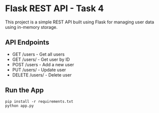# Flask REST API - Task 4

This project is a simple REST API built using Flask for managing user data using in-memory storage.

## API Endpoints

- GET /users - Get all users
- GET /users/<id> - Get user by ID
- POST /users - Add a new user
- PUT /users/<id> - Update user
- DELETE /users/<id> - Delete user

## Run the App

```
pip install -r requirements.txt
python app.py
```